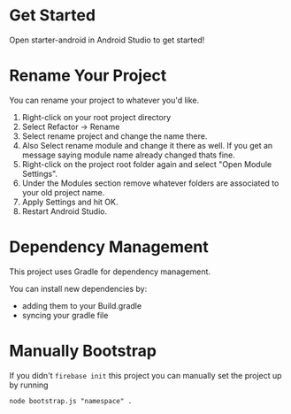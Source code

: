 # Get Started
Open starter-android in Android Studio to get started!

# Rename Your Project
You can rename your project to whatever you'd like.

  1. Right-click on your root project directory
  2. Select Refactor -> Rename
  3. Select rename project and change the name there.
  4. Also Select rename module and change it there as well.
     If you get an message saying module name already changed thats fine.
  5. Right-click on the project root folder again and select
     "Open Module Settings".
  6. Under the Modules section remove whatever folders are associated
     to your old project name.
  7. Apply Settings and hit OK.
  8. Restart Android Studio.

# Dependency Management
This project uses Gradle for dependency management.

You can install new dependencies by:
  * adding them to your Build.gradle
  * syncing your gradle file

# Manually Bootstrap
If you didn't `firebase init` this project
you can manually set the project up by running

`node bootstrap.js "namespace" .`
